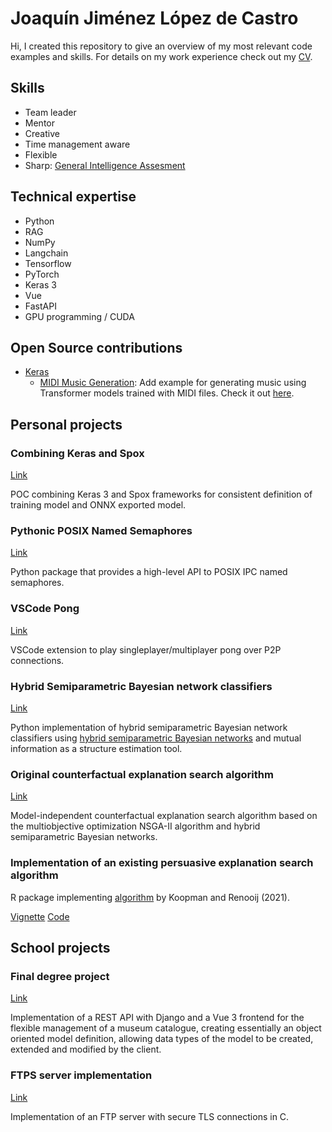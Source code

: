 # Joaquín Jiménez López de Castro

Hi, I created this repository to give an overview of my most relevant code examples and skills. For details on my work experience check out my [CV](https://github.com/johacks/CV/blob/main/CV.pdf).

## Skills

- Team leader
- Mentor
- Creative
- Time management aware
- Flexible
- Sharp: [General Intelligence Assesment](https://github.com/johacks/CV/blob/main/GeneralIntelligenceAssesment.pdf)

## Technical expertise
- Python
- RAG
- NumPy
- Langchain
- Tensorflow
- PyTorch
- Keras 3
- Vue
- FastAPI
- GPU programming / CUDA

## Open Source contributions

- [Keras](https://github.com/keras-team)
    - [MIDI Music Generation](https://github.com/keras-team/keras-io/pull/1992): Add example for generating music using Transformer models trained with MIDI files. Check it out [here](https://keras.io/examples/generative/midi_generation_with_transformer/).

## Personal projects

### Combining Keras and Spox

[Link](https://github.com/johacks/kerox)

POC combining Keras 3 and Spox frameworks for consistent definition of training model and ONNX exported model.

### Pythonic POSIX Named Semaphores

[Link](https://github.com/johacks/named-semaphores)

Python package that provides a high-level API to POSIX IPC named semaphores.

### VSCode Pong

[Link](https://github.com/johacks/vscode-pong)

VSCode extension to play singleplayer/multiplayer pong over P2P connections.

### Hybrid Semiparametric Bayesian network classifiers

[Link](https://github.com/johacks/anexoTFM/blob/main/spbn_classifier.py)

Python implementation of hybrid semiparametric Bayesian network classifiers using [hybrid semiparametric Bayesian networks](https://doi.org/10.1007/s11749-022-00812-3) and mutual information as a structure estimation tool.

### Original counterfactual explanation search algorithm

[Link](https://github.com/johacks/anexoTFM/blob/main/counterfactuals.ipynb)

Model-independent counterfactual explanation search algorithm based on the multiobjective optimization NSGA-II algorithm and hybrid semiparametric Bayesian networks.

### Implementation of an existing persuasive explanation search algorithm

R package implementing [algorithm](https://doi.org/10.1007/978-3-030-86772-0_17) by Koopman and Renooij (2021).

[Vignette](https://johacks.github.io/bncounterfactuals/articles/persuasive_explanations.html)
[Code](https://github.com/johacks/bncounterfactuals)

## School projects

### Final degree project

[Link](https://git.eps.uam.es/joaquin.jimenezl/museo-eps-uam/)

Implementation of a REST API with Django and a Vue 3 frontend for the flexible management of a museum catalogue, creating essentially an object oriented model definition, allowing data types of the model to be created, extended and modified by the client.

### FTPS server implementation

[Link](https://github.com/johacks/ftps_server)

Implementation of an FTP server with secure TLS connections in C.
